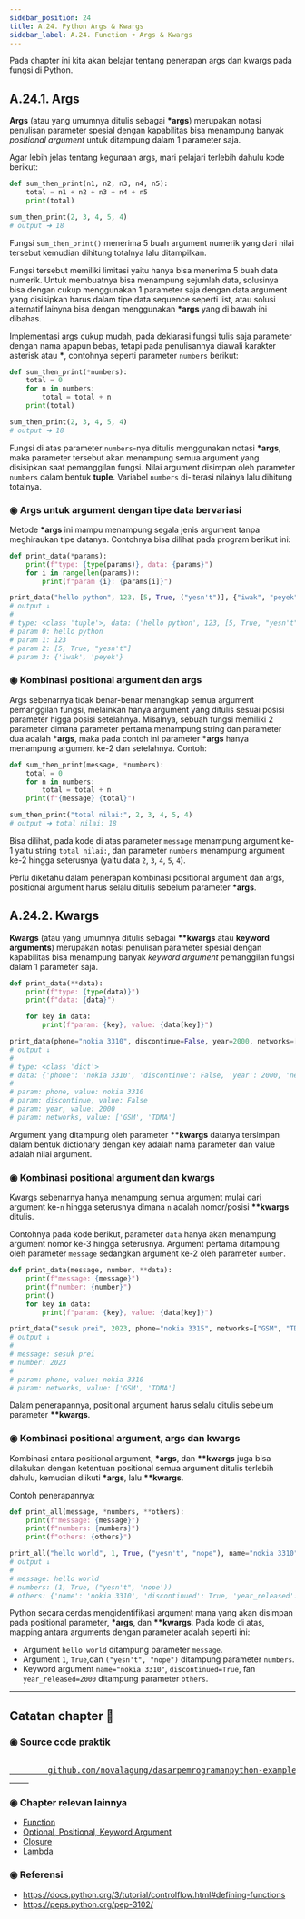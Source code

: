 ```yaml
---
sidebar_position: 24
title: A.24. Python Args & Kwargs
sidebar_label: A.24. Function ➜ Args & Kwargs
---
```


Pada chapter ini kita akan belajar tentang penerapan args dan kwargs pada fungsi di Python.

## A.24.1. Args

**Args** (atau yang umumnya ditulis sebagai **\*args**) merupakan notasi penulisan parameter spesial dengan kapabilitas bisa menampung banyak *positional argument* untuk ditampung dalam 1 parameter saja.

Agar lebih jelas tentang kegunaan args, mari pelajari terlebih dahulu kode berikut:

```python
def sum_then_print(n1, n2, n3, n4, n5):
    total = n1 + n2 + n3 + n4 + n5
    print(total)

sum_then_print(2, 3, 4, 5, 4)
# output ➜ 18
```

Fungsi `sum_then_print()` menerima 5 buah argument numerik yang dari nilai tersebut kemudian dihitung totalnya lalu ditampilkan.

Fungsi tersebut memiliki limitasi yaitu hanya bisa menerima 5 buah data numerik. Untuk membuatnya bisa menampung sejumlah data, solusinya bisa dengan cukup menggunakan 1 parameter saja dengan data argument yang disisipkan harus dalam tipe data sequence seperti list, atau solusi alternatif lainyna bisa dengan menggunakan **\*args** yang di bawah ini dibahas.

Implementasi args cukup mudah, pada deklarasi fungsi tulis saja parameter dengan nama apapun bebas, tetapi pada penulisannya diawali karakter asterisk atau **\***, contohnya seperti parameter `numbers` berikut:

```python
def sum_then_print(*numbers):
    total = 0
    for n in numbers:
        total = total + n
    print(total)

sum_then_print(2, 3, 4, 5, 4)
# output ➜ 18
```

Fungsi di atas parameter `numbers`-nya ditulis menggunakan notasi **\*args**, maka parameter tersebut akan menampung semua argument yang disisipkan saat pemanggilan fungsi. Nilai argument disimpan oleh parameter `numbers` dalam bentuk **tuple**. Variabel `numbers` di-iterasi nilainya lalu dihitung totalnya.

### ◉ Args untuk argument dengan tipe data bervariasi

Metode **\*args** ini mampu menampung segala jenis argument tanpa meghiraukan tipe datanya. Contohnya bisa dilihat pada program berikut ini:

```python
def print_data(*params):
    print(f"type: {type(params)}, data: {params}")
    for i in range(len(params)):
        print(f"param {i}: {params[i]}")

print_data("hello python", 123, [5, True, ("yesn't")], {"iwak", "peyek"})
# output ↓
#
# type: <class 'tuple'>, data: ('hello python', 123, [5, True, "yesn't"], {'iwak', 'peyek'})
# param 0: hello python
# param 1: 123
# param 2: [5, True, "yesn't"]
# param 3: {'iwak', 'peyek'}
```

### ◉ Kombinasi positional argument dan args

Args sebenarnya tidak benar-benar menangkap semua argument pemanggilan fungsi, melainkan hanya argument yang ditulis sesuai posisi parameter higga posisi setelahnya. Misalnya, sebuah fungsi memiliki 2 parameter dimana parameter pertama menampung string dan parameter dua adalah **\*args**, maka pada contoh ini parameter **\*args** hanya menampung argument ke-2 dan setelahnya. Contoh:

```python
def sum_then_print(message, *numbers):
    total = 0
    for n in numbers:
        total = total + n
    print(f"{message} {total}")

sum_then_print("total nilai:", 2, 3, 4, 5, 4)
# output ➜ total nilai: 18
```

Bisa dilihat, pada kode di atas parameter `message` menampung argument ke-1 yaitu string `total nilai:`, dan parameter `numbers` menampung argument ke-2 hingga seterusnya (yaitu data `2`, `3`, `4`, `5`, `4`).

Perlu diketahu dalam penerapan kombinasi positional argument dan args, positional argument harus selalu ditulis sebelum parameter **\*args**.

## A.24.2. Kwargs

**Kwargs** (atau yang umumnya ditulis sebagai **\*\*kwargs** atau **keyword arguments**) merupakan notasi penulisan parameter spesial dengan kapabilitas bisa menampung banyak *keyword argument* pemanggilan fungsi dalam 1 parameter saja.

```python
def print_data(**data):
    print(f"type: {type(data)}")
    print(f"data: {data}")

    for key in data:
        print(f"param: {key}, value: {data[key]}")

print_data(phone="nokia 3310", discontinue=False, year=2000, networks=["GSM", "TDMA"])
# output ↓
#
# type: <class 'dict'>
# data: {'phone': 'nokia 3310', 'discontinue': False, 'year': 2000, 'networks': ['GSM', 'TDMA']}
# 
# param: phone, value: nokia 3310
# param: discontinue, value: False
# param: year, value: 2000
# param: networks, value: ['GSM', 'TDMA']
```

Argument yang ditampung oleh parameter **\*\*kwargs** datanya tersimpan dalam bentuk dictionary dengan key adalah nama parameter dan value adalah nilai argument.

### ◉ Kombinasi positional argument dan kwargs

Kwargs sebenarnya hanya menampung semua argument mulai dari argument ke-`n` hingga seterusnya dimana `n` adalah nomor/posisi **\*\*kwargs** ditulis.

Contohnya pada kode berikut, parameter `data` hanya akan menampung argument nomor ke-3 hingga seterusnya. Argument pertama ditampung oleh parameter `message` sedangkan argument ke-2 oleh parameter `number`.

```python
def print_data(message, number, **data):
    print(f"message: {message}")
    print(f"number: {number}")
    print()
    for key in data:
        print(f"param: {key}, value: {data[key]}")

print_data("sesuk prei", 2023, phone="nokia 3315", networks=["GSM", "TDMA"])
# output ↓
#
# message: sesuk prei
# number: 2023
# 
# param: phone, value: nokia 3310
# param: networks, value: ['GSM', 'TDMA']
```

Dalam penerapannya, positional argument harus selalu ditulis sebelum parameter **\*\*kwargs**.

### ◉ Kombinasi positional argument, args dan kwargs

Kombinasi antara positional argument, **\*args**, dan **\*\*kwargs** juga bisa dilakukan dengan ketentuan positional semua argument ditulis terlebih dahulu, kemudian diikuti **\*args**, lalu **\*\*kwargs**.

Contoh penerapannya:

```python
def print_all(message, *numbers, **others):
    print(f"message: {message}")
    print(f"numbers: {numbers}")
    print(f"others: {others}")

print_all("hello world", 1, True, ("yesn't", "nope"), name="nokia 3310", discontinued=True, year_released=2000)
# output ↓
#
# message: hello world
# numbers: (1, True, ("yesn't", 'nope'))
# others: {'name': 'nokia 3310', 'discontinued': True, 'year_released': 2000}
```

Python secara cerdas mengidentifikasi argument mana yang akan disimpan pada positional parameter, **\*args**, dan **\*\*kwargs**. Pada kode di atas, mapping antara arguments dengan parameter adalah seperti ini:

- Argument `hello world` ditampung parameter `message`.
- Argument `1`, `True`,dan  `("yesn't", "nope")` ditampung parameter `numbers`.
- Keyword argument `name="nokia 3310"`, `discontinued=True`, fan `year_released=2000` ditampung parameter `others`.

---

<div class="section-footnote">

## Catatan chapter 📑

### ◉ Source code praktik

<pre>
    <a href="https://github.com/novalagung/dasarpemrogramanpython-example/tree/master/args-kwargs">
        github.com/novalagung/dasarpemrogramanpython-example/../args-kwargs
    </a>
</pre>

### ◉ Chapter relevan lainnya

- [Function](/basic/function)
- [Optional, Positional, Keyword Argument](/basic/positional-optional-keyword-argument)
- [Closure](#)
- [Lambda](#)

### ◉ Referensi

- https://docs.python.org/3/tutorial/controlflow.html#defining-functions
- https://peps.python.org/pep-3102/

</div>
